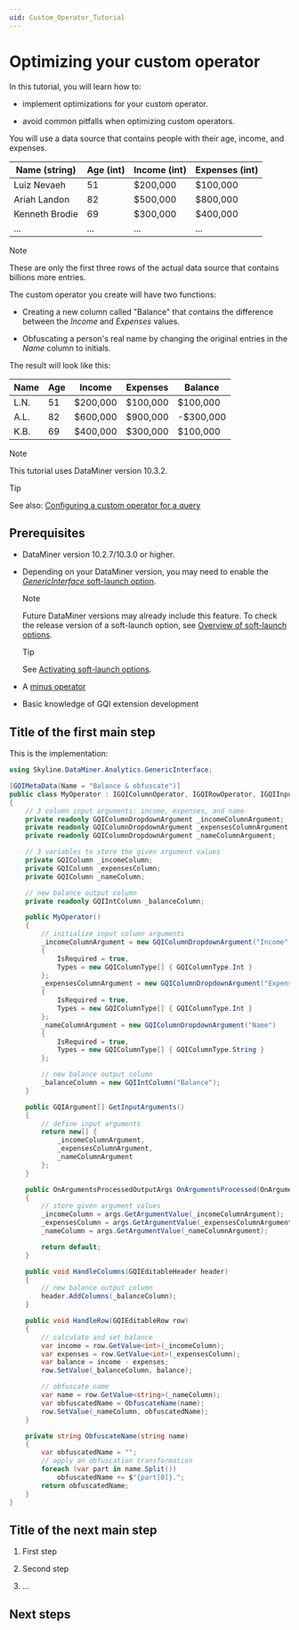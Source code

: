 ```yaml
---
uid: Custom_Operator_Tutorial
---
```


# Optimizing your custom operator

In this tutorial, you will learn how to:

- implement optimizations for your custom operator.

- avoid common pitfalls when optimizing custom operators.

You will use a data source that contains people with their age, income, and expenses.

| Name (string) | Age (int) | Income (int) | Expenses (int) |
|--|--|--|--|
| Luiz Nevaeh | 51 | $200,000 | $100,000 |
| Ariah Landon | 82 | $500,000 | $800,000 |
| Kenneth Brodie | 69 | $300,000 | $400,000 |
| ... | ... | ... | ... |

> [!NOTE]
> These are only the first three rows of the actual data source that contains billions more entries.

The custom operator you create will have two functions:

- Creating a new column called "Balance" that contains the difference between the *Income* and *Expenses* values.

- Obfuscating a person's real name by changing the original entries in the *Name* column to initials.

The result will look like this:

| Name | Age | Income   | Expenses | Balance   |
| ---- | --- | -------- | -------- | --------- |
| L.N. | 51  | $200,000 | $100,000 | $100,000  |
| A.L. | 82  | $600,000 | $900,000 | -$300,000 |
| K.B. | 69  | $400,000 | $300,000 | $100,000  |

> [!NOTE]
> This tutorial uses DataMiner version 10.3.2.

> [!TIP]
> See also: [Configuring a custom operator for a query](xref:GQI_Custom_Operator)

## Prerequisites

- DataMiner version 10.2.7/10.3.0 or higher.

- Depending on your DataMiner version, you may need to enable the [*GenericInterface* soft-launch option](xref:Overview_of_Soft_Launch_Options#genericinterface).

  > [!NOTE]
  > Future DataMiner versions may already include this feature. To check the release version of a soft-launch option, see [Overview of soft-launch options](xref:Overview_of_Soft_Launch_Options).

  > [!TIP]
  > See [Activating soft-launch options](xref:Activating_Soft_Launch_Options).

- A [minus operator](xref:Creating_Minus_Operator)

- Basic knowledge of GQI extension development

## Title of the first main step

This is the implementation:

```csharp
using Skyline.DataMiner.Analytics.GenericInterface;

[GQIMetaData(Name = "Balance & obfuscate")]
public class MyOperator : IGQIColumnOperator, IGQIRowOperator, IGQIInputArguments
{
    // 3 column input arguments: income, expenses, and name 
    private readonly GQIColumnDropdownArgument _incomeColumnArgument;
    private readonly GQIColumnDropdownArgument _expensesColumnArgument;
    private readonly GQIColumnDropdownArgument _nameColumnArgument;

    // 3 variables to store the given argument values
    private GQIColumn _incomeColumn;
    private GQIColumn _expensesColumn;
    private GQIColumn _nameColumn;

    // new balance output column
    private readonly GQIIntColumn _balanceColumn;

    public MyOperator()
    {
        // initialize input column arguments
        _incomeColumnArgument = new GQIColumnDropdownArgument("Income")
        {
            IsRequired = true,
            Types = new GQIColumnType[] { GQIColumnType.Int }
        };
        _expensesColumnArgument = new GQIColumnDropdownArgument("Expenses")
        {
            IsRequired = true,
            Types = new GQIColumnType[] { GQIColumnType.Int }
        };
        _nameColumnArgument = new GQIColumnDropdownArgument("Name")
        {
            IsRequired = true,
            Types = new GQIColumnType[] { GQIColumnType.String }
        };

        // new balance output column
        _balanceColumn = new GQIIntColumn("Balance");
    }

    public GQIArgument[] GetInputArguments()
    {
        // define input arguments
        return new[] {
            _incomeColumnArgument,
            _expensesColumnArgument,
            _nameColumnArgument
        };
    }

    public OnArgumentsProcessedOutputArgs OnArgumentsProcessed(OnArgumentsProcessedInputArgs args)
    {
        // store given argument values
        _incomeColumn = args.GetArgumentValue(_incomeColumnArgument);
        _expensesColumn = args.GetArgumentValue(_expensesColumnArgument);
        _nameColumn = args.GetArgumentValue(_nameColumnArgument);

        return default;
    }

    public void HandleColumns(GQIEditableHeader header)
    {
        // new balance output column
        header.AddColumns(_balanceColumn);
    }

    public void HandleRow(GQIEditableRow row)
    {
        // calculate and set balance
        var income = row.GetValue<int>(_incomeColumn);
        var expenses = row.GetValue<int>(_expensesColumn);
        var balance = income - expenses;
        row.SetValue(_balanceColumn, balance);

        // obfuscate name
        var name = row.GetValue<string>(_nameColumn);
        var obfuscatedName = ObfuscateName(name);
        row.SetValue(_nameColumn, obfuscatedName);
    }

    private string ObfuscateName(string name)
    {
        var obfuscatedName = "";
        // apply an obfuscation transformation
        foreach (var part in name.Split())
            obfuscatedName += $"{part[0]}.";
        return obfuscatedName;
    }
}
```

## Title of the next main step

1. First step

1. Second step

1. ...

<!-- Add as many subtitles as needed to describe the main steps. -->

## Next steps

<!-- Optionally add this title, with a link to a tutorial that logically follows this one. If there is no such tutorial, leave this out. -->